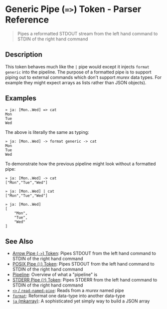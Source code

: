# Generic Pipe (`=>`) Token - Parser Reference

> Pipes a reformatted STDOUT stream from the left hand command to STDIN of the right hand command

## Description

This token behaves much like the `|` pipe would except it injects `format
generic` into the pipeline. The purpose of a formatted pipe is to support
piping out to external commands which don't support _murex_ data types. For
example they might expect arrays as lists rather than JSON objects).

## Examples

    » ja: [Mon..Wed] => cat
    Mon
    Tue
    Wed
    
The above is literally the same as typing:

    » ja: [Mon..Wed] -> format generic -> cat
    Mon
    Tue
    Wed
    
To demonstrate how the previous pipeline might look without a formatted pipe:

    » ja: [Mon..Wed] -> cat
    ["Mon","Tue","Wed"]
    
    » ja: [Mon..Wed] | cat
    ["Mon","Tue","Wed"]
    
    » ja: [Mon..Wed]
    [
        "Mon",
        "Tue",
        "Wed"
    ]

## See Also

* [Arrow Pipe (`->`) Token](../parser/pipe-arrow.md):
  Pipes STDOUT from the left hand command to STDIN of the right hand command
* [POSIX Pipe (`|`) Token](../parser/pipe-posix.md):
  Pipes STDOUT from the left hand command to STDIN of the right hand command
* [Pipeline](../user-guide/pipeline.md):
  Overview of what a "pipeline" is
* [STDERR Pipe (`?`) Token](../parser/pipe-err.md):
  Pipes STDERR from the left hand command to STDIN of the right hand command
* [`<>` / `read-named-pipe`](../commands/namedpipe.md):
  Reads from a _murex_ named pipe
* [`format`](../commands/format.md):
  Reformat one data-type into another data-type
* [`ja` (mkarray)](../commands/ja.md):
  A sophisticated yet simply way to build a JSON array